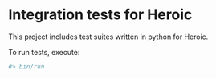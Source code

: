 # Integration tests for Heroic

This project includes test suites written in python for Heroic.

To run tests, execute:

```sh
#> bin/run
```
